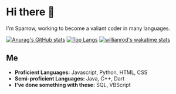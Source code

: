 # Hi there 👋

I'm Sparrow, working to become a valiant coder in many languages.


[![Anurag's GitHub stats](https://github-readme-stats.vercel.app/api?username=sparrow001)](https://github.com/anuraghazra/github-readme-stats)
[![Top Langs](https://github-readme-stats.vercel.app/api/top-langs/?username=sparrow001)](https://github.com/anuraghazra/github-readme-stats)
[![willianrod's wakatime stats](https://github-readme-stats.vercel.app/api/wakatime?username=sparrow001)](https://github.com/anuraghazra/github-readme-stats)


## Me
* **Proficient Languages:** Javascript, Python, HTML, CSS
* **Semi-proficient Languages:** Java, C++, Dart
* **I've done something with these:** SQL, VBScript
